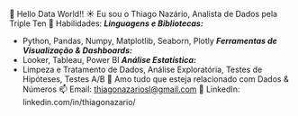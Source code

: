 👋 Hello Data World!!
☀️ Eu sou o Thiago Nazário, Analista de Dados pela Triple Ten
💪 Habilidades:
***Linguagens e Bibliotecas:***
  - Python, Pandas, Numpy, Matplotlib, Seaborn, Plotly
***Ferramentas de Visualização & Dashboards:***
  - Looker, Tableau, Power BI
***Análise Estatística:***
  - Limpeza e Tratamento de Dados, Análise Exploratória, Testes de Hipóteses, Testes A/B
💞️ Amo tudo que esteja relacionado com Dados & Números
📫 Email: thiagonazariosl@gmail.com
🔗 LinkedIn: linkedin.com/in/thiagonazario/
